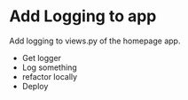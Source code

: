# Add Logging to app

Add logging to views.py of the homepage app.

- Get logger
- Log something
- refactor locally
- Deploy
